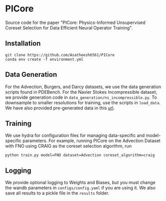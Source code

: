 # PICore
Source code for the paper "PICore: Physics-Informed Unsupervised Coreset Selection for Data Efficient Neural Operator Training".

## Installation
```
git clone https://github.com/Asatheesh6561/PICore
conda env create -f environment.yml
```

## Data Generation
For the Advection, Burgers, and Darcy datasets, we use the data generation scripts found in PDEBench. For the Navier Stokes Incompressible dataset, we provide generation code in ```data_generation/ns_incompressible.py```. To downsample to smaller resolutions for training, use the scripts in ```load_data```. We have also provided pre-generated data in this
[url](https://drive.google.com/drive/folders/1aypSBwUhdjH5_HxlcxfL1V4p1BYdu9yc?usp=sharing).

## Training
We use hydra for configuration files for managing data-specific and model-specific parameters. For example, running PICore on the Advection Dataset with FNO using CRAIG as the coreset selection algorithm, run
```
python train.py model=FNO dataset=Advection coreset_algorithm=craig
```

## Logging
We provide optional logging to Weights and Biases, but you must change the wandb parameters in ```configs/config.yaml``` if you are using it. We also save all results to a pickle file in the ```results``` folder.


